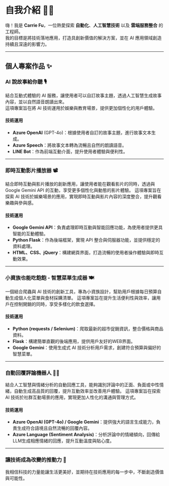 # 自我介紹 👩‍💻  
嗨！我是 **Carrie Fu**，一位熱愛探索 **自動化**、**人工智慧技術** 以及 **雲端服務整合** 的工程師。  
我的目標是將技術落地應用，打造具創新價值的解決方案，並在 AI 應用領域創造持續且深遠的影響力。

---

## 個人專案作品 ✨  

### **AI 說故事給你聽** 🎙️  
結合互動式體驗的 AI 服務，讓使用者可以自訂故事主題，透過人工智慧生成故事內容，並以自然語音朗讀出來。  
這項專案旨在將 AI 技術運用於娛樂與教育場景，提供更加個性化的用戶體驗。  

#### **技術運用**  
- **Azure OpenAI** (GPT-4o)：根據使用者自訂的故事主題，進行故事文本生成。  
- **Azure Speech**：將故事文本轉為流暢且自然的朗讀語音。  
- **LINE Bot**：作為前端互動介面，提升使用者體驗與便利性。

<hr>

### **即時互動影片播放器** 📽️
結合即時互動與影片播放的創新應用，讓使用者能在觀看影片的同時，透過與 Google Gemini API 的互動，享受更多個性化與動態的影片體驗。
這項專案旨在探索 AI 技術於娛樂場景的應用，實現即時互動與影片內容的深度整合，提升觀看樂趣與參與感。

#### **技術運用**
- **Google Gemini API**：負責處理即時互動與智能回應功能，為使用者提供更具智能的互動體驗。
- **Python Flask**：作為後端框架，實現 API 整合與伺服器功能，並提供穩定的資料處理。
- **HTML、CSS、jQuery**：構建網頁界面，打造流暢的使用者操作體驗與即時互動效果。

<hr>

### **小資族也能吃飽飽 - 智慧菜單生成器** 🍽️

一個結合爬蟲與 AI 技術的創新工具，專為小資族設計，幫助用戶根據每日預算自動生成個人化菜單與食材採購清單。
這項專案旨在提升生活便利性與效率，讓用戶在控制開銷的同時，享受多樣化的飲食選擇。 

#### **技術運用**
- **Python (requests / Selenium)**：爬取最新的超市促銷資訊，整合價格與商品資料。  
- **Flask**：構建簡單直觀的後端應用，提供用戶友好的WEB界面。
- **Google Gemini**：使用生成式 AI 技術分析用戶需求，創建符合預算與偏好的智慧菜單。

<hr>

### **自動回覆評論機器人** 🤖💬

結合人工智慧與情緒分析的自動回應工具，能夠識別評論中的正面、負面或中性情緒，自動生成高品質的回覆，提升互動效率並改善用戶體驗。 
這項專案旨在探索 AI 技術於社群互動場景的應用，實現更加人性化的溝通與管理方式。 

#### **技術運用** 
- **Azure OpenAI (GPT-4o) / Google Gemini**：提供強大的語言生成能力，負責生成符合語境且自然流暢的回覆內容。 
- **Azure Language (Sentiment Analysis)**：分析評論中的情緒傾向，回傳給LLM生成相應情緒的回應，提升互動溫度與貼心度。 

---

### 讓技術成為改變的推動力 🌱
我相信科技的力量能讓生活更美好，並期待在技術應用的每一步中，不斷創造價值與可能性。  
